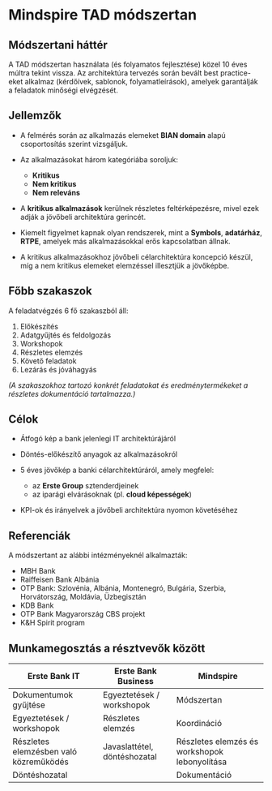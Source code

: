 # Mindspire TAD módszertan

## Módszertani háttér

A TAD módszertan használata (és folyamatos fejlesztése) közel 10 éves múltra tekint vissza. Az architektúra tervezés során bevált best practice-eket alkalmaz (kérdőívek, sablonok, folyamatleírások), amelyek garantálják a feladatok minőségi elvégzését.

## Jellemzők

* A felmérés során az alkalmazás elemeket **BIAN domain** alapú csoportosítás szerint vizsgáljuk.
* Az alkalmazásokat három kategóriába soroljuk:

  * **Kritikus**
  * **Nem kritikus**
  * **Nem releváns**
* A **kritikus alkalmazások** kerülnek részletes feltérképezésre, mivel ezek adják a jövőbeli architektúra gerincét.
* Kiemelt figyelmet kapnak olyan rendszerek, mint a **Symbols**, **adatárház**, **RTPE**, amelyek más alkalmazásokkal erős kapcsolatban állnak.
* A kritikus alkalmazásokhoz jövőbeli célarchitektúra koncepció készül, míg a nem kritikus elemeket elemzéssel illesztjük a jövőképbe.

## Főbb szakaszok

A feladatvégzés 6 fő szakaszból áll:

1. Előkészítés
2. Adatgyűjtés és feldolgozás
3. Workshopok
4. Részletes elemzés
5. Követő feladatok
6. Lezárás és jóváhagyás

*(A szakaszokhoz tartozó konkrét feladatokat és eredménytermékeket a részletes dokumentáció tartalmazza.)*

## Célok

* Átfogó kép a bank jelenlegi IT architektúrájáról
* Döntés-előkészítő anyagok az alkalmazásokról
* 5 éves jövőkép a banki célarchitektúráról, amely megfelel:

  * az **Erste Group** sztenderdjeinek
  * az iparági elvárásoknak (pl. **cloud képességek**)
* KPI-ok és irányelvek a jövőbeli architektúra nyomon követéséhez

## Referenciák

A módszertant az alábbi intézményeknél alkalmazták:

* MBH Bank
* Raiffeisen Bank Albánia
* OTP Bank: Szlovénia, Albánia, Montenegró, Bulgária, Szerbia, Horvátország, Moldávia, Üzbegisztán
* KDB Bank
* OTP Bank Magyarország CBS projekt
* K\&H Spirit program

## Munkamegosztás a résztvevők között

| Erste Bank IT                          | Erste Bank Business          | Mindspire                                     |
| -------------------------------------- | ---------------------------- | --------------------------------------------- |
| Dokumentumok gyűjtése                  | Egyeztetések / workshopok    | Módszertan                                    |
| Egyeztetések / workshopok              | Részletes elemzés            | Koordináció                                   |
| Részletes elemzésben való közreműködés | Javaslattétel, döntéshozatal | Részletes elemzés és workshopok lebonyolítása |
| Döntéshozatal                          |                              | Dokumentáció                                  |
